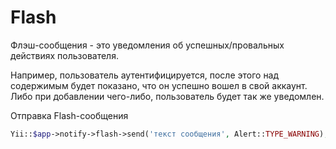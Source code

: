 Flash
===

Флэш-сообщения - это уведомления об успешных/провальных действиях пользователя.

Например, пользователь аутентифицируется, после этого над содержимым будет показано, 
что он успешно вошел в свой аккаунт.
Либо при добавлении чего-либо, пользователь будет так же уведомлен.

Отправка Flash-сообщения

```php
Yii::$app->notify->flash->send('текст сообщения', Alert::TYPE_WARNING);
```
